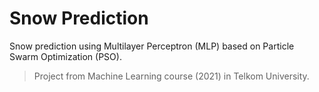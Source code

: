 # Snow Prediction

Snow prediction using Multilayer Perceptron (MLP) based on Particle Swarm Optimization (PSO).

> Project from Machine Learning course (2021) in Telkom University.
